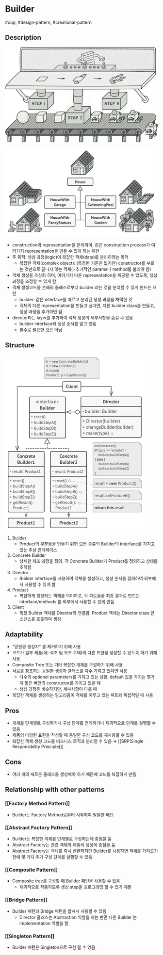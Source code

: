 # Builder

#oop, #design-pattern, #creational-pattern

## Description

![Untitled](../../../../_assets/oop/Untitled%2049.png)

![Untitled](../../../../_assets/oop/Untitled%2050.png)

- construction과 representation을 분리하여, 같은 construction process가 여러가지 representation을 만들 수 있게 하는 패턴
- 주 목적: 생성 과정(logic)이 복잡한 객체(data)를 분리하려는 목적
  - 복잡한 객체(complex object): (특정한 기준은 없지만) constructor를 부르는 것만으로 끝나지 않는 객체(=추가적인 params나 method를 불러야 함)
- 객체 생성을 추상화 하여, 여러가지 다른 representation을 제공할 수 있도록, 생성 과정을 조정할 수 있게 함
- 객체 생성코드를 본래의 클래스로부터 builder 라는 것을 분리할 수 있게 만드는 패턴
  - builder: 같은 interface를 따르고 분리된 생성 과정을 채택한 것
  - 객체의 다른 representation을 만들고 싶다면, 다른 builder class를 만들고, 생성 과정을 추가하면 됨
- director라는 layer를 추가하여 객체 생성의 세부사항을 숨길 수 있음
  - builder interface와 생성 순서를 알고 있음
  - 필수로 필요한 것은 아님

## Structure

![Untitled](../../../../_assets/oop/Untitled%2051.png)

1. Builder
    - Product의 부분들을 만들기 위한 모든 종류의 Builder의 interface를 가지고  있는 추상 인터페이스
2. Concrete Builder
    - 상세한 제조 과정을 정의. 각 Concrete Builder가 Product를 정의하고 상태를 추적함
3. Director
    - Builder interface를 사용하여 객체를 생성하고, 생성 순서를 정의하여 외부에서 사용할 수 있게 함
4. Product
    - 복잡하게 생성되는 객체를 의미하고, 각 파트들을 최종 결과로 만드는 interface/methods 를 외부에서 사용할 수 있게 만듬
5. Client
    - 특정 Builder 객체를 Director와 연결함. Product 객체는 Director class 인스턴스를 호출하여 생성

## Adaptability

- "망원경 생성자" 를 제거하기 위해 사용
- 코드가 일부 제품(예: 석조 및 목조 주택)의 다른 표현을 생성할 수 있도록 하기 위해 사용
- Composite Tree 또는 기타 복잡한 개체를 구성하기 위해 사용
- 서로를 참조하는 동일한 생성자 클래스를 다수 가지고 있다면 사용
  - 다수의 optional parameters를 가지고 있는 상황, default 값을 가지는 몇가지 짧은 버전의 constructor를 가지고 있을 때
  - 생성 과정은 비슷하지만, 세부사항이 다를 때
- 복잡한 객체를 생성하는 알고리즘이 객체를 이루고 있는 파트와 독립적일 때 사용

## Pros

- 개체를 단계별로 구성하거나 구성 단계를 연기하거나 재귀적으로 단계를 실행할 수 있음
- 제품의 다양한 표현을 작성할 때 동일한 구성 코드를 재사용할 수 있음
- 복잡한 객체 생성 코드를 비즈니스 로직과 분리할 수 있음 ⇒ [[SRP(Single Responsibility Principle)]]

## Cons

- 여러 개의 새로운 클래스를 생성해야 하기 때문에 코드를 복잡하게 만듬

## Relationship with other patterns

### [[Factory Method Pattern]]

- Builder는 Factory Method로부터 시작하여 발달한 패턴

### [[Abstract Factory Pattern]]

- Builder는 복잡한 객체를 단계별로 구성하는데 중점을 둠
- Abstract Factory는 관련 객체의 패밀리 생성에 중점을 둠
- Abstract Factory는 객체를 즉시 반환하지만 Builder를 사용하면 객체를 가져오기 전에 몇 가지 추가 구성 단계를 실행할 수 있음

### [[Composite Pattern]]

- Composite tree를 구성할 때 Builder 패턴을 사용할 수 있음
  - 재귀적으로 작동하도록 생성 step을 프로그래밍 할 수 있기 때문

### [[Bridge Pattern]]

- Builder 패턴과 Bridge 패턴을 합쳐서 사용할 수 있음
  - Director 클래스는 Abstraction 역할을 하는 반면 다른 Builder 는 Implementation 역할을 함

### [[Singleton Pattern]]

- Builder 패턴은 Singleton으로 구현 될 수 있음
